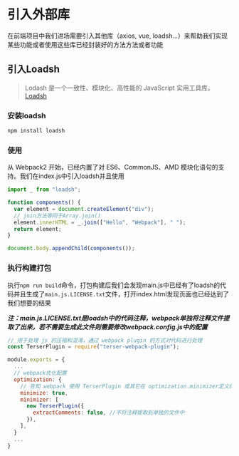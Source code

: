 # 引入外部库

在前端项目中我们进场需要引入其他库（axios, vue, loadsh...）来帮助我们实现某些功能或者使用这些库已经封装好的方法方法或者功能

## 引入Loadsh

>Lodash 是一个一致性、模块化、高性能的 JavaScript 实用工具库。
[Loadsh](https://www.lodashjs.com/)

### 安装loadsh

```bash
npm install loadsh
```

### 使用

从 Webpack2 开始，已经内置了对 ES6、CommonJS、AMD 模块化语句的支持。我们在index.js中引入loadsh并且使用

```js
import _ from "loadsh";

function components() {
  var element = document.createElement("div");
  // join方法等同于Array.join()
  element.innerHTML = _.join(["Hello", "Webpack"], " ");
  return element;
}

document.body.appendChild(components());
```

### 执行构建打包

执行`npm run build`命令，打包构建后我们会发现main.js中已经有了loadsh的代码并且生成了`main.js.LICENSE.txt`文件，打开index.html发现页面也已经达到了我们想要的结果

***注：main.js.LICENSE.txt是loadsh中的代码注释，webpack单独将注释文件提取了出来，若不需要生成此文件则需要修改webpack.config.js中的配置***

```js
// 用于处理 js 的压缩和混淆，通过 webpack plugin 的方式对代码进行处理
const TerserPlugin = require("terser-webpack-plugin");

module.exports = {
  ...
  // webpack优化配置
  optimization: {
    // 告知 webpack 使用 TerserPlugin 或其它在 optimization.minimizer定义的插件压缩 bundle。
    minimize: true,
    minimizer: [
      new TerserPlugin({
        extractComments: false, //不将注释提取到单独的文件中
      }),
    ],
  }
  ...
}

```
